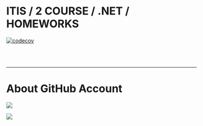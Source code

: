 # ITIS / 2 COURSE / .NET / HOMEWORKS
[![codecov](https://codecov.io/gh/romadanskiy/dr/branch/dr1-coverage/graph/badge.svg)](https://codecov.io/gh/romadanskiy/dr)

</br>  
</br>  

---  

# About GitHub Account

[![](https://github-readme-stats.vercel.app/api?username=romadanskiy)](https://github.com/romadanskiy)

[![](https://github-readme-stats.vercel.app/api/top-langs/?username=romadanskiy)](https://github.com/romadanskiy)  